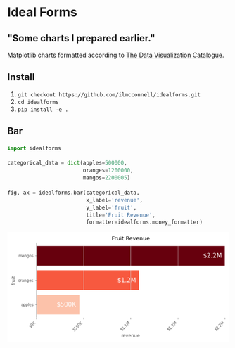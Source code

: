 # Ideal Forms
## "Some charts I prepared earlier."
Matplotlib charts formatted according to [The Data Visualization Catalogue](https://datavizcatalogue.com/).

## Install
1. ```git checkout https://github.com/ilmcconnell/idealforms.git```
2. ```cd idealforms```
3. ```pip install -e .```

## Bar
```python
import idealforms

categorical_data = dict(apples=500000,
                        oranges=1200000,
                        mangos=2200005)

fig, ax = idealforms.bar(categorical_data,
                         x_label='revenue',
                         y_label='fruit',
                         title='Fruit Revenue',
                         formatter=idealforms.money_formatter)
```
![ideal bar chart image](./docs/demo_fig.png)